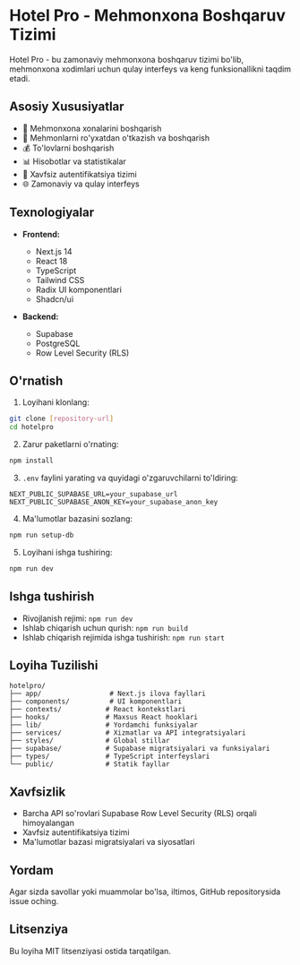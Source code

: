 # Hotel Pro - Mehmonxona Boshqaruv Tizimi

Hotel Pro - bu zamonaviy mehmonxona boshqaruv tizimi bo'lib, mehmonxona xodimlari uchun qulay interfeys va keng funksionallikni taqdim etadi.

## Asosiy Xususiyatlar

- 🏨 Mehmonxona xonalarini boshqarish
- 👥 Mehmonlarni ro'yxatdan o'tkazish va boshqarish
- 💰 To'lovlarni boshqarish
- 📊 Hisobotlar va statistikalar
- 🔐 Xavfsiz autentifikatsiya tizimi
- 🌐 Zamonaviy va qulay interfeys

## Texnologiyalar

- **Frontend:**
  - Next.js 14
  - React 18
  - TypeScript
  - Tailwind CSS
  - Radix UI komponentlari
  - Shadcn/ui

- **Backend:**
  - Supabase
  - PostgreSQL
  - Row Level Security (RLS)

## O'rnatish

1. Loyihani klonlang:
```bash
git clone [repository-url]
cd hotelpro
```

2. Zarur paketlarni o'rnating:
```bash
npm install
```

3. `.env` faylini yarating va quyidagi o'zgaruvchilarni to'ldiring:
```env
NEXT_PUBLIC_SUPABASE_URL=your_supabase_url
NEXT_PUBLIC_SUPABASE_ANON_KEY=your_supabase_anon_key
```

4. Ma'lumotlar bazasini sozlang:
```bash
npm run setup-db
```

5. Loyihani ishga tushiring:
```bash
npm run dev
```

## Ishga tushirish

- Rivojlanish rejimi: `npm run dev`
- Ishlab chiqarish uchun qurish: `npm run build`
- Ishlab chiqarish rejimida ishga tushirish: `npm run start`

## Loyiha Tuzilishi

```
hotelpro/
├── app/                 # Next.js ilova fayllari
├── components/          # UI komponentlari
├── contexts/           # React kontekstlari
├── hooks/              # Maxsus React hooklari
├── lib/                # Yordamchi funksiyalar
├── services/           # Xizmatlar va API integratsiyalari
├── styles/             # Global stillar
├── supabase/           # Supabase migratsiyalari va funksiyalari
├── types/              # TypeScript interfeyslari
└── public/             # Statik fayllar
```

## Xavfsizlik

- Barcha API so'rovlari Supabase Row Level Security (RLS) orqali himoyalangan
- Xavfsiz autentifikatsiya tizimi
- Ma'lumotlar bazasi migratsiyalari va siyosatlari

## Yordam

Agar sizda savollar yoki muammolar bo'lsa, iltimos, GitHub repositorysida issue oching.

## Litsenziya

Bu loyiha MIT litsenziyasi ostida tarqatilgan. 